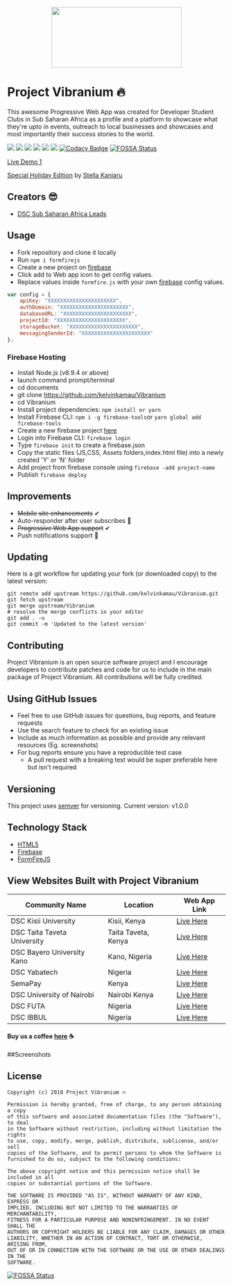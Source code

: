 <p align="center">
<img width="300" height="140"  src="https://github.com/kelvinkamau/Vibranium/blob/master/images/vibranium.png">
</p>

# Project Vibranium 🔥
This awesome Progressive Web App was created for Developer Student Clubs in Sub Saharan Africa as a profile and a platform to showcase what they're upto in events, outreach to local businesses and showcases and most importantly their success stories to the world.


![](https://img.shields.io/badge/Built%20by-DSC%20Sub%20Saharan%20Africa-brightgreen.svg)
![](https://img.shields.io/github/forks/kelvinkamau/Vibranium.svg?style=social)
![](https://img.shields.io/github/issues/kelvinkamau/Vibranium.svg)
![](https://img.shields.io/github/license/kelvinkamau/Vibranium.svg)
[![](https://img.shields.io/github/languages/count/badges/shields.svg)](https://github.com/kelvinkamau/Vibranium/)
[![](https://img.shields.io/maintenance/yes/2019.svg)]([![](https://img.shields.io/steam/collection-files/:collectionId.svg)](https://github.com/kelvinkamau/Vibranium/))
[![Codacy Badge](https://api.codacy.com/project/badge/Grade/9ec27af46e31459f9c11a4c1f5ff6f71)](https://www.codacy.com/app/kamaucodes/Vibranium?utm_source=github.com&amp;utm_medium=referral&amp;utm_content=kelvinkamau/Vibranium&amp;utm_campaign=Badge_Grade)
[![FOSSA Status](https://app.fossa.io/api/projects/git%2Bgithub.com%2Fkelvinkamau%2FVibranium.svg?type=shield)](https://app.fossa.io/projects/git%2Bgithub.com%2Fkelvinkamau%2FVibranium?ref=badge_shield)

[Live Demo 1](https://vibranium-demo.firebaseapp.com) 

[Special Holiday Edition](https://kelvinkamau.github.io/Vibranium/) by [Stella Kaniaru](https://github.com/stellakaniaru)

## Creators 😎
* [DSC Sub Saharan Africa Leads](https://github.com/DSCLEADSAfrica)


## Usage
* Fork repository and clone it locally
* Run ``` npm i formfirejs ```
* Create a new project on [firebase](https://firebase.google.com)
* Click add to Web app icon to get config values. 
* Replace values inside ```formfire.js``` with your own [firebase](https://firebase.google.com) config values.
```javascript
var config = {
    apiKey: "XXXXXXXXXXXXXXXXXXXXXX",
    authDomain: "XXXXXXXXXXXXXXXXXXXXXX",
    databaseURL: "XXXXXXXXXXXXXXXXXXXXXX",
    projectId: "XXXXXXXXXXXXXXXXXXXXXX",
    storageBucket: "XXXXXXXXXXXXXXXXXXXXXX",
    messagingSenderId: "XXXXXXXXXXXXXXXXXXXXXX"
};
```


### Firebase Hosting
* Install Node.js (v8.9.4 or above)
* launch command prompt/terminal 
* cd documents
* git clone https://github.com/kelvinkamau/Vibranium
* cd Vibranium 
* Install project dependencies: ```npm install or yarn```
* Install Firebase CLI: ```npm i -g firebase-tools```or  ```yarn global add firebase-tools```
* Create a new firebase project [here](https://console.firebase.google.com/)
* Login into Firebase CLI: ```firebase login```
* Type ```firebase init``` to create a firebase.json
* Copy the static files (JS,CSS, Assets folders,index.html file) into a newly created 'Y' or 'N' folder
* Add project from firebase console using ```firebase -add project-name```
* Publish ```firebase deploy```

## Improvements

* <s>Mobile site enhancements</s> ✔
* Auto-responder after user subscribes 💯
* <s>Progressive Web App support</s> ✔
* Push notifications support 📢

## Updating
Here is a git workflow for updating your fork (or downloaded copy) to the latest version:
```git
git remote add upstream https://github.com/kelvinkamau/Vibranium.git
git fetch upstream
git merge upstream/Vibranium
# resolve the merge conflicts in your editor
git add . -u
git commit -m 'Updated to the latest version'
```

## Contributing
Project Vibranium is an open source software project and I encourage developers to contribute patches and code for us to include in the main package of Project Vibranium. All contributions will be fully credited.

## Using GitHub Issues
* Feel free to use GitHub issues for questions, bug reports, and feature requests
* Use the search feature to check for an existing issue
* Include as much information as possible and provide any relevant resources (Eg. screenshots)
* For bug reports ensure you have a reproducible test case
    * A pull request with a breaking test would be super preferable here but isn't required

## Versioning
This project uses [semver](https://semver.org) for versioning. Current version: v1.0.0

## Technology Stack

* [HTML5](https://github.com/w3c/html)
* [Firebase](https://firebase.google.com/)
* [FormFireJS](https://github.com/kelvinkamau/formfirejs)

## View Websites Built with Project Vibranium

| Community Name | Location | Web App Link | 
| --- | --- | --- | 
| DSC Kisii University | Kisii, Kenya | [Live Here](https://dsc-kisiiuni.firebaseapp.com/) |
| DSC Taita Taveta University | Taita Taveta, Kenya | [Live Here](https://dsc-ttu.firebaseapp.com/) |
| DSC Bayero University Kano | Kano, Nigeria | [Live Here](https://dscbuk.club/) |
| DSC Yabatech | Nigeria | [Live Here](https://dscyabatech.firebaseapp.com/) |
| SemaPay | Kenya | [Live Here](https://semapay.co.ke/) |
| DSC University of Nairobi | Nairobi Kenya | [Live Here](https://dsc-uon.firebaseapp.com) |
| DSC FUTA | Nigeria | [Live Here](https://dscfuta.com) |
| DSC IBBUL | Nigeria | [Live Here](https://dscibbul.club)


#### Buy us a coffee [here](https://www.buymeacoffee.com/EqeRlzLSc) ☕


##Screenshots


## License
```
Copyright (c) 2018 Project Vibranium 🔥

Permission is hereby granted, free of charge, to any person obtaining a copy
of this software and associated documentation files (the "Software"), to deal
in the Software without restriction, including without limitation the rights
to use, copy, modify, merge, publish, distribute, sublicense, and/or sell
copies of the Software, and to permit persons to whom the Software is
furnished to do so, subject to the following conditions:

The above copyright notice and this permission notice shall be included in all
copies or substantial portions of the Software.

THE SOFTWARE IS PROVIDED "AS IS", WITHOUT WARRANTY OF ANY KIND, EXPRESS OR
IMPLIED, INCLUDING BUT NOT LIMITED TO THE WARRANTIES OF MERCHANTABILITY,
FITNESS FOR A PARTICULAR PURPOSE AND NONINFRINGEMENT. IN NO EVENT SHALL THE
AUTHORS OR COPYRIGHT HOLDERS BE LIABLE FOR ANY CLAIM, DAMAGES OR OTHER
LIABILITY, WHETHER IN AN ACTION OF CONTRACT, TORT OR OTHERWISE, ARISING FROM,
OUT OF OR IN CONNECTION WITH THE SOFTWARE OR THE USE OR OTHER DEALINGS IN THE
SOFTWARE.
```


[![FOSSA Status](https://app.fossa.io/api/projects/git%2Bgithub.com%2Fkelvinkamau%2FVibranium.svg?type=large)](https://app.fossa.io/projects/git%2Bgithub.com%2Fkelvinkamau%2FVibranium?ref=badge_large)
